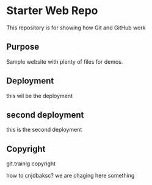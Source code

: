 # Starter Web Repo

This repository is for showing how Git and GitHub work

## Purpose

Sample website with plenty of files for demos.

## Deployment
this wil be the deployment

## second  deployment
this is the second deployment

## Copyright 

git.trainig
copyright 

how to cnjdbaksc?
we are chaging here something